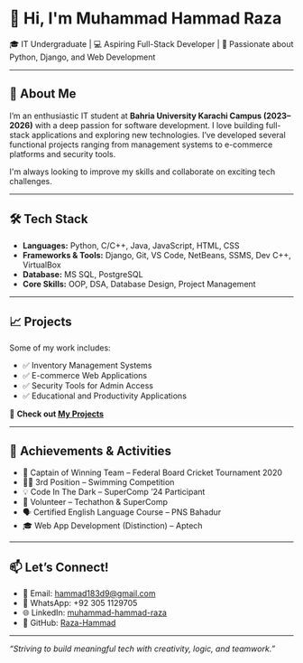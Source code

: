 # 👋 Hi, I'm Muhammad Hammad Raza

🎓 IT Undergraduate | 💻 Aspiring Full-Stack Developer | 🧠 Passionate about Python, Django, and Web Development

---

## 🚀 About Me

I’m an enthusiastic IT student at **Bahria University Karachi Campus (2023–2026)** with a deep passion for software development. I love building full-stack applications and exploring new technologies. I’ve developed several functional projects ranging from management systems to e-commerce platforms and security tools.

I'm always looking to improve my skills and collaborate on exciting tech challenges.

---

## 🛠️ Tech Stack

- **Languages:** Python, C/C++, Java, JavaScript, HTML, CSS  
- **Frameworks & Tools:** Django, Git, VS Code, NetBeans, SSMS, Dev C++, VirtualBox  
- **Database:** MS SQL, PostgreSQL  
- **Core Skills:** OOP, DSA, Database Design, Project Management  

---

## 📈 Projects

Some of my work includes:
- ✅ Inventory Management Systems  
- ✅ E-commerce Web Applications  
- ✅ Security Tools for Admin Access  
- ✅ Educational and Productivity Applications

🔗 **Check out [My Projects](https://github.com/Raza-Hammad)**

---

## 🏅 Achievements & Activities

- 🏏 Captain of Winning Team – Federal Board Cricket Tournament 2020  
- 🏊‍♂️ 3rd Position – Swimming Competition  
- 💡 Code In The Dark – SuperComp ’24 Participant  
- 🔧 Volunteer – Techathon & SuperComp  
- 🗣️ Certified English Language Course – PNS Bahadur  
- 🎓 Web App Development (Distinction) – Aptech

---

## 📫 Let’s Connect!

- 📧 Email: hammad183d9@gmail.com  
- 📱 WhatsApp: +92 305 1129705  
- 🌐 LinkedIn: [muhammad-hammad-raza](https://www.linkedin.com/in/muhammad-hammad-raza-7000662b4/)  
- 🐙 GitHub: [Raza-Hammad](https://github.com/Raza-Hammad)

---

*“Striving to build meaningful tech with creativity, logic, and teamwork.”*
